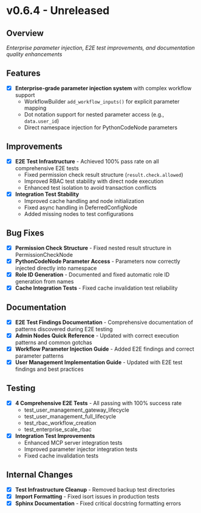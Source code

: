 # v0.6.4 - Unreleased

## Overview
*Enterprise parameter injection, E2E test improvements, and documentation quality enhancements*

## Features
- [x] **Enterprise-grade parameter injection system** with complex workflow support
  - WorkflowBuilder `add_workflow_inputs()` for explicit parameter mapping
  - Dot notation support for nested parameter access (e.g., `data.user_id`)
  - Direct namespace injection for PythonCodeNode parameters

## Improvements
- [x] **E2E Test Infrastructure** - Achieved 100% pass rate on all comprehensive E2E tests
  - Fixed permission check result structure (`result.check.allowed`)
  - Improved RBAC test stability with direct node execution
  - Enhanced test isolation to avoid transaction conflicts
- [x] **Integration Test Stability**
  - Improved cache handling and node initialization
  - Fixed async handling in DeferredConfigNode
  - Added missing nodes to test configurations

## Bug Fixes
- [x] **Permission Check Structure** - Fixed nested result structure in PermissionCheckNode
- [x] **PythonCodeNode Parameter Access** - Parameters now correctly injected directly into namespace
- [x] **Role ID Generation** - Documented and fixed automatic role ID generation from names
- [x] **Cache Integration Tests** - Fixed cache invalidation test reliability

## Documentation
- [x] **E2E Test Findings Documentation** - Comprehensive documentation of patterns discovered during E2E testing
- [x] **Admin Nodes Quick Reference** - Updated with correct execution patterns and common gotchas
- [x] **Workflow Parameter Injection Guide** - Added E2E findings and correct parameter patterns
- [x] **User Management Implementation Guide** - Updated with E2E test findings and best practices

## Testing
- [x] **4 Comprehensive E2E Tests** - All passing with 100% success rate
  - test_user_management_gateway_lifecycle
  - test_user_management_full_lifecycle
  - test_rbac_workflow_creation
  - test_enterprise_scale_rbac
- [x] **Integration Test Improvements**
  - Enhanced MCP server integration tests
  - Improved parameter injector integration tests
  - Fixed cache invalidation tests

## Internal Changes
- [x] **Test Infrastructure Cleanup** - Removed backup test directories
- [x] **Import Formatting** - Fixed isort issues in production tests
- [x] **Sphinx Documentation** - Fixed critical docstring formatting errors
